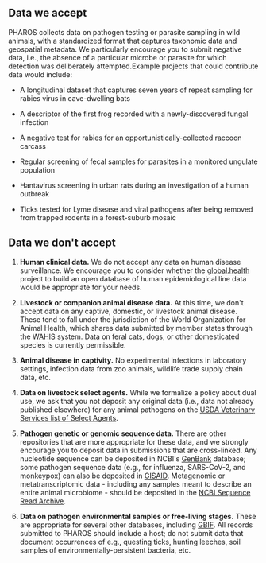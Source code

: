 

## Data we accept

PHAROS collects data on pathogen testing or parasite sampling in wild animals, with a standardized format that captures taxonomic data and geospatial metadata. We particularly encourage you to submit negative data, i.e., the absence of a particular microbe or parasite for which detection was deliberately attempted.Example projects that could contribute data would include:

- A longitudinal dataset that captures seven years of repeat sampling for rabies virus in cave-dwelling bats

- A descriptor of the first frog recorded with a newly-discovered fungal infection

- A negative test for rabies for an opportunistically-collected raccoon carcass

- Regular screening of fecal samples for parasites in a monitored ungulate population

- Hantavirus screening in urban rats during an investigation of a human outbreak

- Ticks tested for Lyme disease and viral pathogens after being removed from trapped rodents in a forest-suburb mosaic


## Data we don't accept

1. **Human clinical data.** We do not accept any data on human disease surveillance. We encourage you to consider whether the [global.health](global.health) project to build an open database of human epidemiological line data would be appropriate for your needs.

2. **Livestock or companion animal disease data.** At this time, we don't accept data on any captive, domestic, or livestock animal disease. These tend to fall under the jurisdiction of the World Organization for Animal Health, which shares data submitted by member states through the [WAHIS](https://wahis.woah.org/#/home) system. Data on feral cats, dogs, or other domesticated species is currently permissible.

3. **Animal disease in captivity.** No experimental infections in laboratory settings, infection data from zoo animals, wildlife trade supply chain data, etc.

4. **Data on livestock select agents.** While we formalize a policy about dual use, we ask that you not deposit any original data (i.e., data not already published elsewhere) for any animal pathogens on the [USDA Veterinary Services list of Select Agents](https://www.selectagents.gov/sat/list.htm).

5. **Pathogen genetic or genomic sequence data.** There are other repositories that are more appropriate for these data, and we strongly encourage you to deposit data in submissions that are cross-linked. Any nucleotide sequence can be deposited in NCBI's [GenBank](https://www.ncbi.nlm.nih.gov/genbank/submit/) database; some pathogen sequence data (e.g., for influenza, SARS-CoV-2, and monkeypox) can also be deposited in [GISAID](gisaid.org). Metagenomic or metatranscriptomic data - including any samples meant to describe an entire animal microbiome - should be deposited in the [NCBI Sequence Read Archive](https://www.ncbi.nlm.nih.gov/sra/docs/submit/).

6. **Data on pathogen environmental samples or free-living stages.** These are appropriate for several other databases, including [GBIF](gbif.org). All records submitted to PHAROS should include a host; do not submit data that document occurrences of e.g., questing ticks, hunting leeches, soil samples of environmentally-persistent bacteria, etc.
